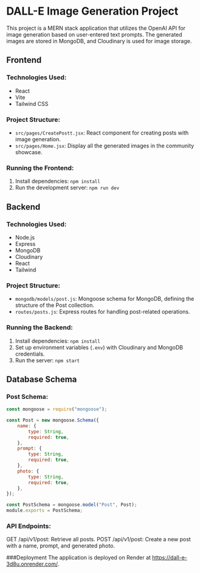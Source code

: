 # DALL-E Image Generation Project

This project is a MERN stack application that utilizes the OpenAI API for image generation based on user-entered text prompts. The generated images are stored in MongoDB, and Cloudinary is used for image storage.

## Frontend

### Technologies Used:
- React
- Vite
- Tailwind CSS

### Project Structure:
- `src/pages/CreatePostt.jsx`: React component for creating posts with image generation.
- `src/pages/Home.jsx`: Display all the generated images in the community showcase.

### Running the Frontend:
1. Install dependencies: `npm install`
2. Run the development server: `npm run dev`

## Backend

### Technologies Used:
- Node.js
- Express
- MongoDB
- Cloudinary
- React
- Tailwind

### Project Structure:
- `mongodb/models/post.js`: Mongoose schema for MongoDB, defining the structure of the Post collection.
- `routes/posts.js`: Express routes for handling post-related operations.

### Running the Backend:
1. Install dependencies: `npm install`
2. Set up environment variables (`.env`) with Cloudinary and MongoDB credentials.
3. Run the server: `npm start`

## Database Schema

### Post Schema:
```javascript
const mongoose = require("mongoose");

const Post = new mongoose.Schema({
    name: {
        type: String,
        required: true,
    },
    prompt: {
        type: String,
        required: true,
    },
    photo: {
        type: String,
        required: true,
    },
});

const PostSchema = mongoose.model("Post", Post);
module.exports = PostSchema;
```
### API Endpoints:

GET /api/v1/post: Retrieve all posts.
POST /api/v1/post: Create a new post with a name, prompt, and generated photo.

###Deployment
The application is deployed on Render at https://dall-e-3d8u.onrender.com/.
